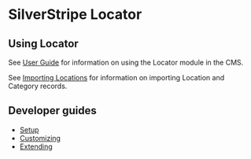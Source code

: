 # SilverStripe Locator

## Using Locator

See [User Guide](userguide/index.md) for information on using the Locator module in the CMS.

See [Importing Locations](userguide/import.md) for information on importing Location and Category records.

## Developer guides

- [Setup](developerguide/setup.md)
- [Customizing](developerguide/customizing.md)
- [Extending](developerguide/extending.md)
